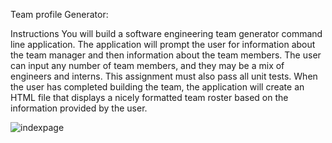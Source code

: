 Team profile Generator:
 
Instructions
You will build a software engineering team generator command line application. The application will prompt the user for information about the team manager and then information about the team members. The user can input any number of team members, and they may be a mix of engineers and interns. This assignment must also pass all unit tests. When the user has completed building the team, the application will create an HTML file that displays a nicely formatted team roster based on the information provided by the user.





![indexpage](https://user-images.githubusercontent.com/64987180/91888076-8c0dd400-ec40-11ea-8d37-2bf03a7301d4.JPG)

